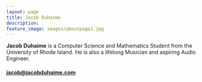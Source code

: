```yaml
---
layout: page
title: Jacob Duhaime
description: 
feature_image: images/aboutpage1.jpg
---
```


**Jacob Duhaime** is a Computer Science and Mathematics Student from the University of Rhode Island. He is also a lifelong Musician and aspiring Audio Engineer.

#### jacob@jacobduhaime.com
